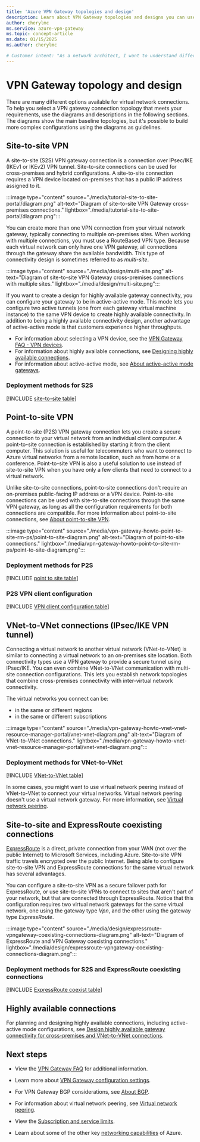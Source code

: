 ```yaml
---
title: 'Azure VPN Gateway topologies and design'
description: Learn about VPN Gateway topologies and designs you can use to connect on-premises locations to virtual networks.
author: cherylmc
ms.service: azure-vpn-gateway
ms.topic: concept-article
ms.date: 01/15/2025
ms.author: cherylmc

# Customer intent: "As a network architect, I want to understand different VPN Gateway topologies and designs, so that I can effectively connect on-premises locations to virtual networks while ensuring optimal performance and availability."
---
```

# VPN Gateway topology and design

There are many different options available for virtual network connections. To help you select a VPN gateway connection topology that meets your requirements, use the diagrams and descriptions in the following sections. The diagrams show the main baseline topologies, but it's possible to build more complex configurations using the diagrams as guidelines.

## <a name="s2smulti"></a>Site-to-site VPN

A site-to-site (S2S) VPN gateway connection is a connection over IPsec/IKE (IKEv1 or IKEv2) VPN tunnel. Site-to-site connections can be used for cross-premises and hybrid configurations. A site-to-site connection requires a VPN device located on-premises that has a public IP address assigned to it.

:::image type="content" source="./media/tutorial-site-to-site-portal/diagram.png" alt-text="Diagram of site-to-site VPN Gateway cross-premises connections." lightbox="./media/tutorial-site-to-site-portal/diagram.png":::

You can create more than one VPN connection from your virtual network gateway, typically connecting to multiple on-premises sites. When working with multiple connections, you must use a RouteBased VPN type. Because each virtual network can only have one VPN gateway, all connections through the gateway share the available bandwidth. This type of connectivity design is sometimes referred to as *multi-site*.

:::image type="content" source="./media/design/multi-site.png" alt-text="Diagram of site-to-site VPN Gateway cross-premises connections with multiple sites." lightbox="./media/design/multi-site.png":::

If you want to create a design for highly available gateway connectivity, you can configure your gateway to be in active-active mode. This mode lets you configure two active tunnels (one from each gateway virtual machine instance) to the same VPN device to create highly available connectivity. In addition to being a highly available connectivity design, another advantage of active-active mode is that customers experience higher throughputs.

* For information about selecting a VPN device, see the [VPN Gateway FAQ - VPN devices](vpn-gateway-vpn-faq.md#s2s).
* For information about highly available connections, see [Designing highly available connections](vpn-gateway-highlyavailable.md).
* For information about active-active mode, see [About active-active mode gateways](about-active-active-gateways.md).

### Deployment methods for S2S

[!INCLUDE [site-to-site table](../../includes/vpn-gateway-table-site-to-site-include.md)]

## <a name="P2S"></a>Point-to-site VPN

A point-to-site (P2S) VPN gateway connection lets you create a secure connection to your virtual network from an individual client computer. A point-to-site connection is established by starting it from the client computer. This solution is useful for telecommuters who want to connect to Azure virtual networks from a remote location, such as from home or a conference. Point-to-site VPN is also a useful solution to use instead of site-to-site VPN when you have only a few clients that need to connect to a virtual network.

Unlike site-to-site connections, point-to-site connections don't require an on-premises public-facing IP address or a VPN device. Point-to-site connections can be used with site-to-site connections through the same VPN gateway, as long as all the configuration requirements for both connections are compatible. For more information about point-to-site connections, see [About point-to-site VPN](point-to-site-about.md).

:::image type="content" source="./media/vpn-gateway-howto-point-to-site-rm-ps/point-to-site-diagram.png" alt-text="Diagram of point-to-site connections." lightbox="./media/vpn-gateway-howto-point-to-site-rm-ps/point-to-site-diagram.png":::

### Deployment methods for P2S

[!INCLUDE [point to site table](../../includes/vpn-gateway-table-point-to-site-include.md)]

### P2S VPN client configuration

[!INCLUDE [VPN client configuration table](../../includes/vpn-gateway-vpn-client-install-articles.md)]

## <a name="V2V"></a>VNet-to-VNet connections (IPsec/IKE VPN tunnel)

Connecting a virtual network to another virtual network (VNet-to-VNet) is similar to connecting a virtual network to an on-premises site location. Both connectivity types use a VPN gateway to provide a secure tunnel using IPsec/IKE. You can even combine VNet-to-VNet communication with multi-site connection configurations. This lets you establish network topologies that combine cross-premises connectivity with inter-virtual network connectivity.

The virtual networks you connect can be:

* in the same or different regions
* in the same or different subscriptions

:::image type="content" source="./media/vpn-gateway-howto-vnet-vnet-resource-manager-portal/vnet-vnet-diagram.png" alt-text="Diagram of VNet-to-VNet connections." lightbox="./media/vpn-gateway-howto-vnet-vnet-resource-manager-portal/vnet-vnet-diagram.png":::

### Deployment methods for VNet-to-VNet

[!INCLUDE [VNet-to-VNet table](../../includes/vpn-gateway-table-vnet-to-vnet-include.md)]

In some cases, you might want to use virtual network peering instead of VNet-to-VNet to connect your virtual networks. Virtual network peering doesn't use a virtual network gateway. For more information, see [Virtual network peering](../virtual-network/virtual-network-peering-overview.md).

## <a name="coexisting"></a>Site-to-site and ExpressRoute coexisting connections

[ExpressRoute](../expressroute/expressroute-introduction.md) is a direct, private connection from your WAN (not over the public Internet) to Microsoft Services, including Azure. Site-to-site VPN traffic travels encrypted over the public Internet. Being able to configure site-to-site VPN and ExpressRoute connections for the same virtual network has several advantages.

You can configure a site-to-site VPN as a secure failover path for ExpressRoute, or use site-to-site VPNs to connect to sites that aren't part of your network, but that are connected through ExpressRoute. Notice that this configuration requires two virtual network gateways for the same virtual network, one using the gateway type *Vpn*, and the other using the gateway type *ExpressRoute*.

:::image type="content" source="./media/design/expressroute-vpngateway-coexisting-connections-diagram.png" alt-text="Diagram of ExpressRoute and VPN Gateway coexisting connections." lightbox="./media/design/expressroute-vpngateway-coexisting-connections-diagram.png":::

### Deployment methods for S2S and ExpressRoute coexisting connections

[!INCLUDE [ExpressRoute coexist table](../../includes/vpn-gateway-table-coexist-include.md)]

## Highly available connections

For planning and designing highly available connections, including active-active mode configurations, see [Design highly available gateway connectivity for cross-premises and VNet-to-VNet connections](vpn-gateway-highlyavailable.md).

## Next steps

* View the [VPN Gateway FAQ](vpn-gateway-vpn-faq.md) for additional information.

* Learn more about [VPN Gateway configuration settings](vpn-gateway-about-vpn-gateway-settings.md).

* For VPN Gateway BGP considerations, see [About BGP](vpn-gateway-bgp-overview.md).

* For information about virtual network peering, see [Virtual network peering](../virtual-network/virtual-network-peering-overview.md).

* View the [Subscription and service limits](../azure-resource-manager/management/azure-subscription-service-limits.md#azure-networking-limits).

* Learn about some of the other key [networking capabilities](../networking/fundamentals/networking-overview.md) of Azure.

